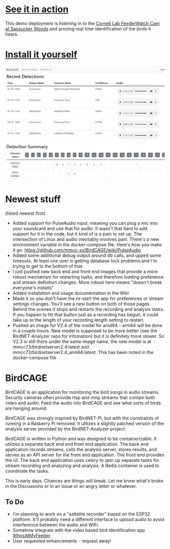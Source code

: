 # [See it in action](http://demo.birdcage.rocks/)
This demo deployment is listening in to the [Cornell Lab FeederWatch Cam at Sapsucker Woods](https://www.youtube.com/watch?v=N609loYkFJo)
and proving real time identification of the birds it hears.

# [Install it yourself](https://github.com/mmcc-xx/BirdCAGE/wiki)

![BirdCAGE Screenshot](birdcage.JPG)

# Newest stuff
(listed newest first)
- Added support for PulseAudio input, meaning you can plug a mic into your soundcard and use that for audio. It wasn't that
hard to add support for it in the code, but it kind of is a pain to set up. The intersection of Linux and audio inevitably
involves pain. There's a new environment variable in the docker-compose file. Here's how you make it go:
https://github.com/mmcc-xx/BirdCAGE/wiki/PulseAudio
- Added some additional debug output around db calls, and upped some timeouts. At least one user is getting database lock
problems and I'm trying to get to the bottom of that.
- I just pushed new back end and front end images that provide a more robust mechanism for restarting tasks, and therefore
loading preference and stream definition changes. More robust here means "doesn't break everyone's installs"
- Added installation and usage documentation in the Wiki
- Made it so you don't have the re-start the app for preferences or stream settings changes. You'll see a new button on both of those
pages. Behind the scenes it stops and restarts the recording and analysis tasks. If you happen to hit that button just as a recording has begun, it could take up
to the length of your recording length setting to restart.
- Pushed an image for V2.4 of the model for amd64 - arm64 will be done in a couple hours. New model is supposed to be more
better (see the BirdNET-Analyzer repo for infomation) but it is definitely more slower. So V2.3 is still there under the 
same image name, the new model is at mmcc73/birdnetserver2.4:latest and mmcc73/birdnetserver2.4_arm64:latest. This has been noted in the docker-compose file

# BirdCAGE
BirdCAGE is an application for monitoring the bird songs in audio streams. Security cameras often provide
rtsp and rtmp streams that contain both video and audio. Feed the audio into BirdCAGE and see what sorts of birds are hanging around.

BirdCAGE was strongly inspired by BirdNET-Pi, but with the constraints of running in a Rasberry Pi removed. It utilizes
a slightly patched version of the analysis server provided by the BirdNET-Analyzer project. 

BirdCAGE is written in Python and was designed to be containerizable. It utilizes a separate back end and front end application.
The back end application records streams, calls the analysis server, stores results, and serves as an API server for the front end
application. The front end provides the UI. The back end application uses celery to spin up separate tasks for stream recording
and analyzing and analysis. A Redis container is used to coordinate the tasks.

This is early days. Chances are things will break. Let me know what's broke in the Discussions or in an Issue or an angry
letter or whatever.

## To Do
- I'm planning to work on a "sattelite recorder" based on the ESP32 platform. It'll probably need a different interface to upload audio
to avoid interference between the audio and WiFi.
- Somehow integrate with the video based bird identification app [WhosAtMyFeeder](https://github.com/mmcc-xx/WhosAtMyFeeder)
- User requested enhancements - request away!